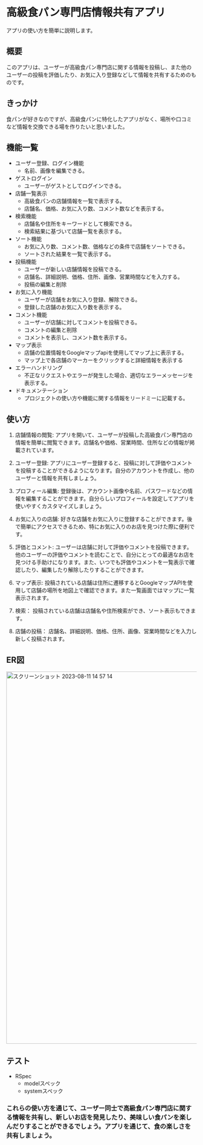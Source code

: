 # 高級食パン専門店情報共有アプリ

アプリの使い方を簡単に説明します。

## 概要
このアプリは、ユーザーが高級食パン専門店に関する情報を投稿し、また他のユーザーの投稿を評価したり、お気に入り登録などして情報を共有するためのものです。  

## きっかけ
食パンが好きなのですが、高級食パンに特化したアプリがなく、場所や口コミなど情報を交換できる場を作りたいと思いました。

## 機能一覧
* ユーザー登録、ログイン機能
  * 名前、画像を編集できる。
* ゲストログイン
  * ユーザーがゲストとしてログインできる。
* 店舗一覧表示
  * 高級食パンの店舗情報を一覧で表示する。
  * 店舗名、価格、お気に入り数、コメント数などを表示する。
* 検索機能
  * 店舗名や住所をキーワードとして検索できる。
  * 検索結果に基づいて店舗一覧を表示する。
* ソート機能
  * お気に入り数、コメント数、価格などの条件で店舗をソートできる。
  * ソートされた結果を一覧で表示する。
* 投稿機能
  * ユーザーが新しい店舗情報を投稿できる。
  * 店舗名、詳細説明、価格、住所、画像、営業時間などを入力する。
  * 投稿の編集と削除
* お気に入り機能
  * ユーザーが店舗をお気に入り登録、解除できる。
  * 登録した店舗のお気に入り数を表示する。
* コメント機能
  * ユーザーが店舗に対してコメントを投稿できる。
  * コメントの編集と削除
  * コメントを表示し、コメント数を表示する。
* マップ表示
  * 店舗の位置情報をGoogleマップapiを使用してマップ上に表示する。
  * マップ上で各店舗のマーカーをクリックすると詳細情報を表示する
* エラーハンドリング
  * 不正なリクエストやエラーが発生した場合、適切なエラーメッセージを表示する。
* ドキュメンテーション
  * プロジェクトの使い方や機能に関する情報をリードミーに記載する。


## 使い方
1. 店舗情報の閲覧: アプリを開いて、ユーザーが投稿した高級食パン専門店の情報を簡単に閲覧できます。店舗名や価格、営業時間、住所などの情報が掲載されています。

2. ユーザー登録: アプリにユーザー登録すると、投稿に対して評価やコメントを投稿することができるようになります。自分のアカウントを作成し、他のユーザーと情報を共有しましょう。

3. プロフィール編集: 登録後は、アカウント画像や名前、パスワードなどの情報を編集することができます。自分らしいプロフィールを設定してアプリを使いやすくカスタマイズしましょう。

4. お気に入りの店舗: 好きな店舗をお気に入りに登録することができます。後で簡単にアクセスできるため、特にお気に入りのお店を見つけた際に便利です。

5. 評価とコメント: ユーザーは店舗に対して評価やコメントを投稿できます。他のユーザーの評価やコメントを読むことで、自分にとっての最適なお店を見つける手助けになります。また、いつでも評価やコメントを一覧表示で確認したり、編集したり解除したりすることができます。

6. マップ表示: 投稿されている店舗は住所に遷移するとGoogleマップAPIを使用して店舗の場所を地図上で確認できます。また一覧画面ではマップに一覧表示されます。

7. 検索： 投稿されている店舗は店舗名や住所検索ができ、ソート表示もできます。

8. 店舗の投稿： 店舗名、詳細説明、価格、住所、画像、営業時間などを入力し新しく投稿されます。

## ER図
<img width="982" alt="スクリーンショット 2023-08-11 14 57 14" src="https://github.com/kazuki-ichi/WHITE_BREAD/assets/127379118/96cca02d-6a5a-43f1-b38f-abd2197330f5">

## テスト
* RSpec
  * modelスペック
  * systemスペック

### これらの使い方を通じて、ユーザー同士で高級食パン専門店に関する情報を共有し、新しいお店を発見したり、美味しい食パンを楽しんだりすることができるでしょう。アプリを通じて、食の楽しさを共有しましょう。

